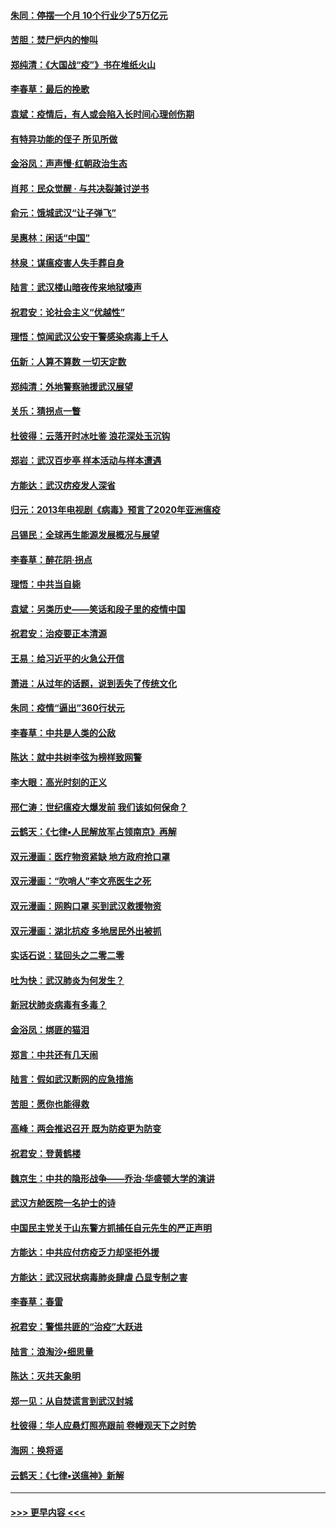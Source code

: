 #### [朱同：停摆一个月 10个行业少了5万亿元](../pages/nsc993/n11904498.md?t=02292302) 
#### [苦胆：焚尸炉内的惨叫](../pages/nsc993/n11904479.md?t=02292302) 
#### [郑纯清：《大国战“疫”》书在堆纸火山](../pages/nsc993/n11904450.md?t=02292302) 
#### [李春草：最后的挽歌](../pages/nsc993/n11904441.md?t=02292302) 
#### [袁斌：疫情后，有人或会陷入长时间心理创伤期](../pages/nsc993/n11901514.md?t=02292302) 
#### [有特异功能的侄子 所见所做](../pages/nsc993/n11901154.md?t=02292302) 
#### [金浴凤：声声慢‧红朝政治生态](../pages/nsc993/n11899553.md?t=02292302) 
#### [肖邦：民众觉醒 · 与共决裂兼讨逆书](../pages/nsc993/n11898435.md?t=02292302) 
#### [俞元：饿城武汉“让子弹飞”](../pages/nsc993/n11898344.md?t=02292302) 
#### [吴惠林：闲话“中国”](../pages/nsc993/n11898182.md?t=02292302) 
#### [林泉：谋瘟疫害人失手葬自身](../pages/nsc993/n11897892.md?t=02292302) 
#### [陆言：武汉楼山暗夜传来地狱嚎声](../pages/nsc993/n11897033.md?t=02292302) 
#### [祝君安：论社会主义“优越性”](../pages/nsc993/n11897005.md?t=02292302) 
#### [理悟：惊闻武汉公安干警感染病毒上千人](../pages/nsc993/n11896947.md?t=02292302) 
#### [伍新：人算不算数 一切天定数](../pages/nsc993/n11893372.md?t=02292302) 
#### [郑纯清：外地警察驰援武汉展望](../pages/nsc993/n11893115.md?t=02292302) 
#### [关乐：猜拐点一瞥](../pages/nsc993/n11893020.md?t=02292302) 
#### [杜彼得：云落开时冰吐鉴 浪花深处玉沉钩](../pages/nsc993/n11892107.md?t=02292302) 
#### [郑岩：武汉百步亭 样本活动与样本遭遇](../pages/nsc993/n11892310.md?t=02292302) 
#### [方能达：武汉疠疫发人深省](../pages/nsc993/n11891376.md?t=02292302) 
#### [归元：2013年电视剧《病毒》预言了2020年亚洲瘟疫](../pages/nsc993/n11891126.md?t=02292302) 
#### [吕锡民：全球再生能源发展概况与展望](../pages/nsc993/n11890613.md?t=02292302) 
#### [李春草：醉花阴·拐点](../pages/nsc993/n11890567.md?t=02292302) 
#### [理悟：中共当自毙](../pages/nsc993/n11890559.md?t=02292302) 
#### [袁斌：另类历史——笑话和段子里的疫情中国](../pages/nsc993/n11889243.md?t=02292302) 
#### [祝君安：治疫要正本清源](../pages/nsc993/n11889085.md?t=02292302) 
#### [王易：给习近平的火急公开信](../pages/nsc993/n11888225.md?t=02292302) 
#### [萧进：从过年的话题，说到丢失了传统文化](../pages/nsc993/n11887732.md?t=02292302) 
#### [朱同：疫情“逼出”360行状元](../pages/nsc993/n11887678.md?t=02292302) 
#### [李春草：中共是人类的公敌](../pages/nsc993/n11887656.md?t=02292302) 
#### [陈达：就中共树李弦为榜样致网警](../pages/nsc993/n11887625.md?t=02292302) 
#### [李大眼：高光时刻的正义](../pages/nsc993/n11887585.md?t=02292302) 
#### [邢仁涛：世纪瘟疫大爆发前 我们该如何保命？](../pages/nsc993/n11887535.md?t=02292302) 
#### [云鹤天：《七律▪人民解放军占领南京》再解](../pages/nsc993/n11887524.md?t=02292302) 
#### [双元漫画：医疗物资紧缺 地方政府抢口罩](../pages/nsc993/n11884744.md?t=02292302) 
#### [双元漫画：“吹哨人”李文亮医生之死](../pages/nsc993/n11884705.md?t=02292302) 
#### [双元漫画：网购口罩 买到武汉救援物资](../pages/nsc993/n11884670.md?t=02292302) 
#### [双元漫画：湖北抗疫 多地居民外出被抓](../pages/nsc993/n11884643.md?t=02292302) 
#### [实话石说：猛回头之二零二零](../pages/nsc993/n11883968.md?t=02292302) 
#### [吐为快：武汉肺炎为何发生？](../pages/nsc993/n11882180.md?t=02292302) 
#### [新冠状肺炎病毒有多毒？](../pages/nsc993/n11881790.md?t=02292302) 
#### [金浴凤：绑匪的猫泪](../pages/nsc993/n11880664.md?t=02292302) 
#### [郑言：中共还有几天闹](../pages/nsc993/n11880645.md?t=02292302) 
#### [陆言：假如武汉断网的应急措施](../pages/nsc993/n11880619.md?t=02292302) 
#### [苦胆：愿你也能得救](../pages/nsc993/n11880601.md?t=02292302) 
#### [高峰：两会推迟召开  既为防疫更为防变](../pages/nsc993/n11879977.md?t=02292302) 
#### [祝君安：登黄鹤楼](../pages/nsc993/n11880583.md?t=02292302) 
#### [魏京生：中共的隐形战争——乔治‧华盛顿大学的演讲](../pages/nsc993/n11879765.md?t=02292302) 
#### [武汉方舱医院一名护士的诗](../pages/nsc993/n11878480.md?t=02292302) 
#### [中国民主党关于山东警方抓捕任自元先生的严正声明](../pages/nsc993/n11877506.md?t=02292302) 
#### [方能达：中共应付疠疫乏力却坚拒外援](../pages/nsc993/n11877497.md?t=02292302) 
#### [方能达：武汉冠状病毒肺炎肆虐 凸显专制之害](../pages/nsc993/n11877475.md?t=02292302) 
#### [李春草：春雷](../pages/nsc993/n11876287.md?t=02292302) 
#### [祝君安：警惕共匪的“治疫”大跃进](../pages/nsc993/n11876084.md?t=02292302) 
#### [陆言：浪淘沙•细思量](../pages/nsc993/n11876071.md?t=02292302) 
#### [陈达：灭共天象明](../pages/nsc993/n11876063.md?t=02292302) 
#### [郑一见：从自焚谎言到武汉封城](../pages/nsc993/n11875621.md?t=02292302) 
#### [杜彼得：华人应悬灯照亮跟前 卷幔观天下之时势](../pages/nsc993/n11874822.md?t=02292302) 
#### [海网：换将谣](../pages/nsc993/n11873712.md?t=02292302) 
#### [云鹤天：《七律▪送瘟神》新解](../pages/nsc993/n11873598.md?t=02292302) 

----
#### [ >>> 更早内容 <<< ](../indexes/nsc993-earlier.md)
